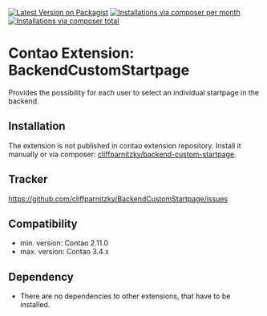 [![Latest Version on Packagist](http://img.shields.io/packagist/v/cliffparnitzky/backend-custom-startpage.svg?style=flat)](https://packagist.org/packages/cliffparnitzky/backend-custom-startpage)
[![Installations via composer per month](http://img.shields.io/packagist/dm/cliffparnitzky/backend-custom-startpage.svg?style=flat)](https://packagist.org/packages/cliffparnitzky/backend-custom-startpage)
[![Installations via composer total](http://img.shields.io/packagist/dt/cliffparnitzky/backend-custom-startpage.svg?style=flat)](https://packagist.org/packages/cliffparnitzky/backend-custom-startpage)

Contao Extension: BackendCustomStartpage
========================================

Provides the possibility for each user to select an individual startpage in the backend.


Installation
------------

The extension is not published in contao extension repository.
Install it manually or via composer: [cliffparnitzky/backend-custom-startpage](https://packagist.org/packages/cliffparnitzky/backend-custom-startpage).


Tracker
-------

https://github.com/cliffparnitzky/BackendCustomStartpage/issues


Compatibility
-------------

- min. version: Contao 2.11.0
- max. version: Contao 3.4.x


Dependency
----------

- There are no dependencies to other extensions, that have to be installed.
